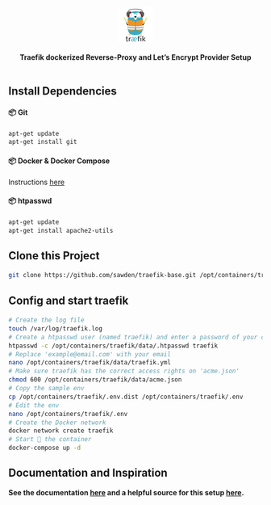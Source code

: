 <div align="center">
    <a href="https://traefik.folibon.de">
        <img height="70" src="./logo.png" />
    </a>
    <br />
    <br />
    <strong>Traefik dockerized Reverse-Proxy and Let’s Encrypt Provider Setup</strong>
    <br />
    <br />
</div>

## Install Dependencies

#### 📦 Git
```bash
apt-get update
apt-get install git
```

#### 📦 Docker & Docker Compose
Instructions [here](https://docs.docker.com/compose/install/)

#### 📦 htpasswd
```bash
apt-get update
apt-get install apache2-utils
```

## Clone this Project
```bash
git clone https://github.com/sawden/traefik-base.git /opt/containers/traefik
```

## Config and start traefik
```bash
# Create the log file
touch /var/log/traefik.log
# Create a htpasswd user (named traefik) and enter a password of your choice
htpasswd -c /opt/containers/traefik/data/.htpasswd traefik
# Replace 'example@email.com' with your email
nano /opt/containers/traefik/data/traefik.yml
# Make sure traefik has the correct access rights on 'acme.json'
chmod 600 /opt/containers/traefik/data/acme.json
# Copy the sample env
cp /opt/containers/traefik/.env.dist /opt/containers/traefik/.env
# Edit the env
nano /opt/containers/traefik/.env
# Create the Docker network
docker network create traefik
# Start 🚀 the container
docker-compose up -d
```

## Documentation and Inspiration
<strong>See the documentation [here](https://doc.traefik.io/traefik/) and a 
helpful source for this setup [here](https://goneuland.de/traefik-v2-reverse-proxy-fuer-docker-unter-debian-10-einrichten/).</strong>